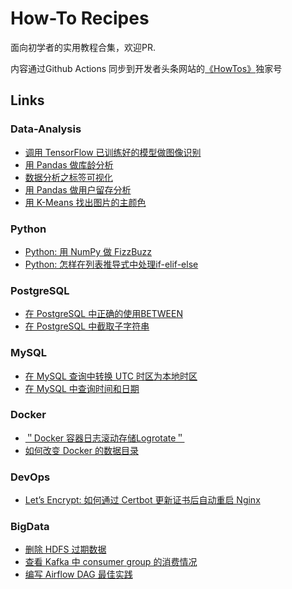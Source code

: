 # How-To Recipes

面向初学者的实用教程合集，欢迎PR.

内容通过Github Actions 同步到开发者头条网站的[《HowTos》](https://toutiao.io/subjects/455423)独家号

## Links


### Data-Analysis

- [调用 TensorFlow 已训练好的模型做图像识别](https://toutiao.io/posts/sz9xm72)
- [用 Pandas 做库龄分析](https://toutiao.io/posts/bmezku6)
- [数据分析之标签可视化](https://toutiao.io/posts/cyvbdog)
- [用 Pandas 做用户留存分析](https://toutiao.io/posts/13jbibt)
- [用 K-Means 找出图片的主颜色](https://toutiao.io/posts/gkz574j)

### Python

- [Python: 用 NumPy 做 FizzBuzz](https://toutiao.io/posts/kp2tgry)
- [Python: 怎样在列表推导式中处理if-elif-else](https://toutiao.io/posts/bhb7wnu)

### PostgreSQL

- [在 PostgreSQL 中正确的使用BETWEEN](https://toutiao.io/posts/2rum3hb)
- [在 PostgreSQL 中截取子字符串](https://toutiao.io/posts/eov94gx)

### MySQL

- [在 MySQL 查询中转换 UTC 时区为本地时区](https://toutiao.io/posts/5boznpo)
- [在 MySQL 中查询时间和日期](https://toutiao.io/posts/i71sj4o)

### Docker

- [＂Docker 容器日志滚动存储Logrotate＂](https://toutiao.io/posts/aho8gq2)
- [如何改变 Docker 的数据目录](https://toutiao.io/posts/etee1wd)

### DevOps

- [Let’s Encrypt: 如何通过 Certbot 更新证书后自动重启 Nginx](https://toutiao.io/posts/5tqmrrc)

### BigData

- [删除 HDFS 过期数据](https://toutiao.io/posts/hou04k8)
- [查看 Kafka 中 consumer group 的消费情况](https://toutiao.io/posts/lutyps6)
- [编写 Airflow DAG 最佳实践](https://toutiao.io/posts/dm9t00k)
